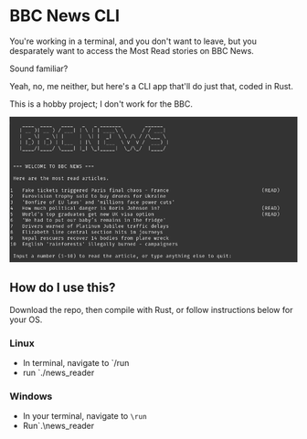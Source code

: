 # BBC News CLI

You're working in a terminal, and you don't want to leave, but you desparately want to access the Most Read stories on BBC News.

Sound familiar?

Yeah, no, me neither, but here's a CLI app that'll do just that, coded in Rust.

This is a hobby project; I don't work for the BBC.

![snapshot of the app](/snapshot.png "snapshot of the app")

## How do I use this?

Download the repo, then compile with Rust, or follow instructions below for your OS.

### Linux
* In terminal, navigate to `/run
* run `./news_reader

### Windows

* In your terminal, navigate to `\run`
* Run`.\news_reader
